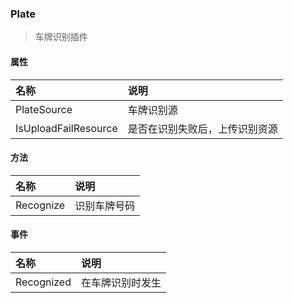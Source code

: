 ### Plate
> 车牌识别插件

#### 属性
| 名称 | 说明 |
|:---|:---|
| PlateSource | 车牌识别源 |
| IsUploadFailResource | 是否在识别失败后，上传识别资源 |

#### 方法
| 名称 | 说明 |
|:---|:---|
| Recognize | 识别车牌号码 |

#### 事件
| 名称 | 说明 |
|:---|:---|
| Recognized | 在车牌识别时发生 |